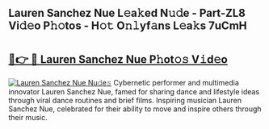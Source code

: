 ## Lauren Sanchez Nue L𝚎a𝚔ed N𝚞𝚍e - Part-ZL8 Vi𝚍𝚎o P𝚑𝚘tos - H𝚘𝚝 O𝚗𝚕yf𝚊ns L𝚎a𝚔s 7uCmH

# <h2><a href="http://kfeerb8.oniu.top/?m=Lauren+Sanchez+Nue">🔗👉 🔴 Lauren Sanchez Nue P𝚑ot𝚘𝚜 V𝚒d𝚎o</a></h2>

[![Lauren Sanchez Nue Nu𝚍e𝚜](https://i.imgur.com/0qMVB7G.gif)](http://kfeerb8.oniu.top/?m=Lauren+Sanchez+Nue)
Cybernetic performer and multimedia innovator Lauren Sanchez Nue, famed for sharing dance and lifestyle ideas through viral dance routines and brief films. Inspiring musician Lauren Sanchez Nue, celebrated for their ability to move and inspire others through their music.  
